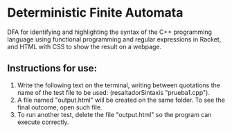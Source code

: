 # Deterministic Finite Automata
DFA for identifying and highlighting the syntax of the C++ programming language using functional programming and regular expressions in Racket, and HTML with CSS to show the result on a webpage.



## Instructions for use:
1. Write the following text on the terminal, writing between quotations the name of the test file to be used: (resaltadorSintaxis "prueba1.cpp").
2. A file named "output.html" will be created on the same folder. To see the final outcome, open such file.
3. To run another test, delete the file "output.html" so the program can execute correctly.
